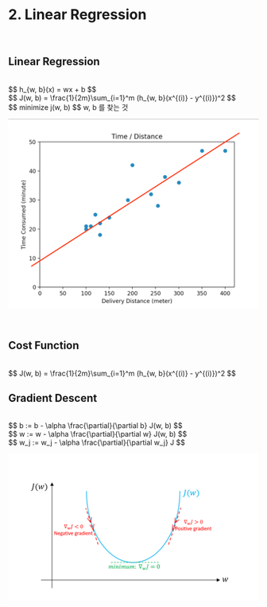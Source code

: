# 2. Linear Regression

<br/>

## Linear Regression

<br/>
$$
h_{w, b}(x) = wx + b
$$


<br/>
$$
J(w, b) = \frac{1}{2m}\sum_{i=1}^m (h_{w, b}(x^{(i)} - y^{(i)})^2
$$


<br/>
$$
minimize j(w, b)
$$
w, b 를 찾는 것



<br/>

![](./img/linear_regression.png)





<br/>

## Cost Function

<br/>
$$
J(w, b) = \frac{1}{2m}\sum_{i=1}^m (h_{w, b}(x^{(i)} - y^{(i)})^2
$$




## Gradient Descent

<br/>
$$
b := b - \alpha \frac{\partial}{\partial b} J(w, b)
$$
<br/>
$$
w := w - \alpha \frac{\partial}{\partial w} J(w, b)
$$
<br/>
$$
w_j := w_j - \alpha \frac{\partial}{\partial w_j} J
$$


<br/>

![](./img/gradient_descent.png)



<br/>









<br/><br/><br/>
